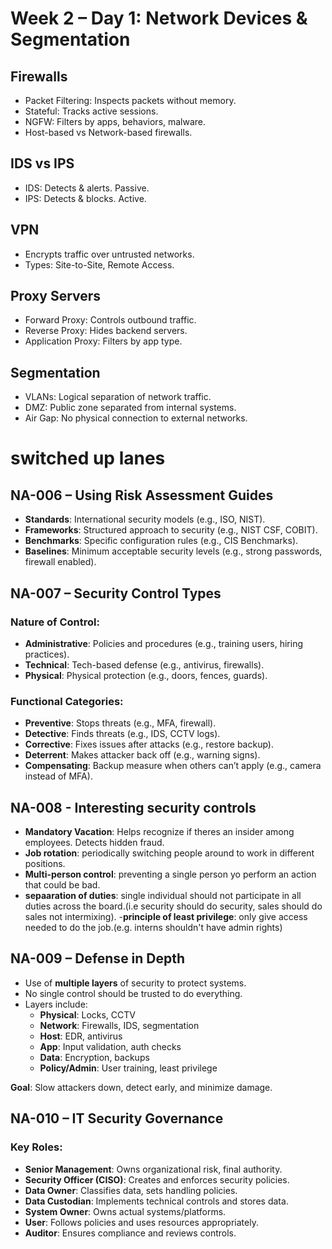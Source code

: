 # Week 2 – Day 1: Network Devices & Segmentation

## Firewalls
- Packet Filtering: Inspects packets without memory.
- Stateful: Tracks active sessions.
- NGFW: Filters by apps, behaviors, malware.
- Host-based vs Network-based firewalls.

## IDS vs IPS
- IDS: Detects & alerts. Passive.
- IPS: Detects & blocks. Active.

## VPN
- Encrypts traffic over untrusted networks.
- Types: Site-to-Site, Remote Access.

## Proxy Servers
- Forward Proxy: Controls outbound traffic.
- Reverse Proxy: Hides backend servers.
- Application Proxy: Filters by app type.

## Segmentation
- VLANs: Logical separation of network traffic.
- DMZ: Public zone separated from internal systems.
- Air Gap: No physical connection to external networks.

# switched up lanes

## NA-006 – Using Risk Assessment Guides

- **Standards**: International security models (e.g., ISO, NIST).
- **Frameworks**: Structured approach to security (e.g., NIST CSF, COBIT).
- **Benchmarks**: Specific configuration rules (e.g., CIS Benchmarks).
- **Baselines**: Minimum acceptable security levels (e.g., strong passwords, firewall enabled).

## NA-007 – Security Control Types

### Nature of Control:
- **Administrative**: Policies and procedures (e.g., training users, hiring practices).
- **Technical**: Tech-based defense (e.g., antivirus, firewalls).
- **Physical**: Physical protection (e.g., doors, fences, guards).

### Functional Categories:
- **Preventive**: Stops threats (e.g., MFA, firewall).
- **Detective**: Finds threats (e.g., IDS, CCTV logs).
- **Corrective**: Fixes issues after attacks (e.g., restore backup).
- **Deterrent**: Makes attacker back off (e.g., warning signs).
- **Compensating**: Backup measure when others can’t apply (e.g., camera instead of MFA).

## NA-008 - Interesting security controls 
- **Mandatory Vacation**: Helps recognize if theres an insider among employees. Detects hidden fraud.
- **Job rotation**: periodically switching people around to work in different positions.
- **Multi-person control**: preventing a single person yo perform an action that could be bad. 
- **sepaaration of duties**: single individual should not participate in all duties across the board.(i.e security should do security, sales should do sales not intermixing).
-**principle of least privilege**: only give access needed to do the job.(e.g. interns shouldn't have admin rights)

## NA-009 – Defense in Depth

- Use of **multiple layers** of security to protect systems.
- No single control should be trusted to do everything.
- Layers include:
  - **Physical**: Locks, CCTV
  - **Network**: Firewalls, IDS, segmentation
  - **Host**: EDR, antivirus
  - **App**: Input validation, auth checks
  - **Data**: Encryption, backups
  - **Policy/Admin**: User training, least privilege

**Goal**: Slow attackers down, detect early, and minimize damage.

## NA-010 – IT Security Governance

### Key Roles:
- **Senior Management**: Owns organizational risk, final authority.
- **Security Officer (CISO)**: Creates and enforces security policies.
- **Data Owner**: Classifies data, sets handling policies.
- **Data Custodian**: Implements technical controls and stores data.
- **System Owner**: Owns actual systems/platforms.
- **User**: Follows policies and uses resources appropriately.
- **Auditor**: Ensures compliance and reviews controls.
